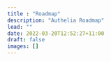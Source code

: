 ```yaml
---
title : "Roadmap"
description: "Authelia Roadmap"
lead: ""
date: 2022-03-20T12:52:27+11:00
draft: false
images: []
---
```

